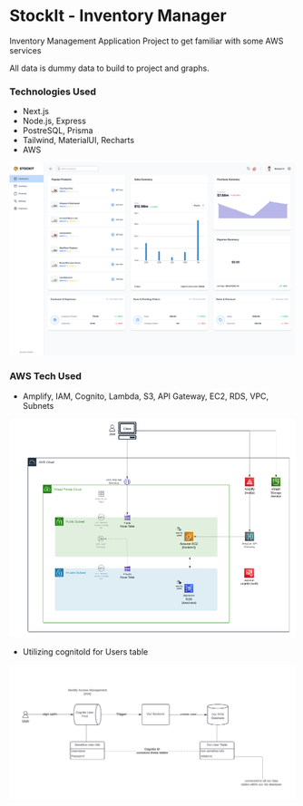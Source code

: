 # StockIt - Inventory Manager

Inventory Management Application Project to get familiar with some AWS services

All data is dummy data to build to project and graphs.

### Technologies Used

- Next.js
- Node.js, Express
- PostreSQL, Prisma
- Tailwind, MaterialUI, Recharts
- AWS

![dashboard](./dashboard.png)

### AWS Tech Used

- Amplify, IAM, Cognito, Lambda, S3, API Gateway, EC2, RDS, VPC, Subnets

![aws architecture](./aws_architecture.png)

- Utilizing cognitoId for Users table

![iam cognito](./iam_cognito.png)
